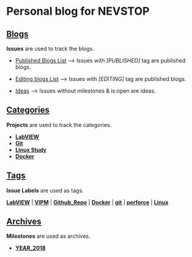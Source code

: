 # Personal blog for NEVSTOP

## [Blogs](https://github.com/nevstop/nevstop.github.io/issues?q=is%3Aissue+is%3Aopen+label%3A%5BPUBLISHED%5D)

**Issues** are used to track the blogs.   

 - [Published Blogs List](https://github.com/nevstop/nevstop.github.io/issues?q=is%3Aissue+is%3Aopen+label%3A%5BPUBLISHED%5D) 
--> Issues with *[PUBLISHED]* tag are published blogs.

 - [Editing blogs List](https://github.com/nevstop/nevstop.github.io/issues?q=is%3Aissue+is%3Aopen+label%3A%5BEDITING%5D) 
--> Issues with *[EDITING]* tag are published blogs.

 - [Ideas](https://github.com/nevstop/nevstop.github.io/issues?utf8=%E2%9C%93&q=is%3Aissue+is%3Aopen+no%3Amilestones) 
--> Issues without milestones & is:open are ideas.


## [Categories](https://github.com/nevstop/nevstop.github.io/projects)

**Projects** are used to track the categories.    

 - [**LabVIEW**](https://github.com/nevstop/nevstop.github.io/projects/1)
 - [**Git**](https://github.com/nevstop/nevstop.github.io/projects/2)
 - [**Linux Study**](https://github.com/nevstop/nevstop.github.io/projects/3)
 - [**Docker**](https://github.com/nevstop/nevstop.github.io/projects/4)
 
 
## [Tags](https://github.com/nevstop/nevstop.github.io/issues)

**Issue Labels** are used as tags.   

[**LabVIEW**](https://github.com/nevstop/nevstop.github.io/labels/LabVIEW) | 
[**VIPM**](https://github.com/nevstop/nevstop.github.io/labels/VIPM) | 
[**Github_Repo**](https://github.com/nevstop/nevstop.github.io/labels/Github_Repo) | 
[**Docker**](https://github.com/nevstop/nevstop.github.io/labels/Docker) | 
[**git**](https://github.com/nevstop/nevstop.github.io/labels/git) | 
[**perforce**](https://github.com/nevstop/nevstop.github.io/labels/perforce) | 
[**Linux**](https://github.com/nevstop/nevstop.github.io/labels/Linux)


## [Archives](https://github.com/nevstop/nevstop.github.io/milestones)

**Milestones** are used as archives.

 - [**YEAR_2018**](https://github.com/nevstop/nevstop.github.io/milestone/1)

